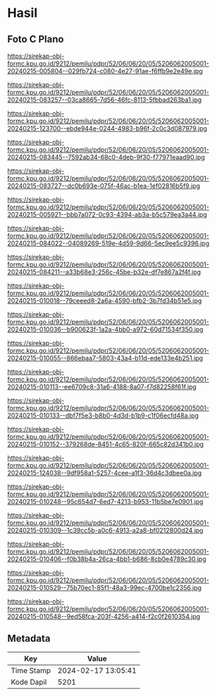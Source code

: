 # Hasil

## Foto C Plano

https://sirekap-obj-formc.kpu.go.id/9212/pemilu/pdpr/52/06/06/20/05/5206062005001-20240215-005804--029fb724-c080-4e27-91ae-f6ffb9e2e49e.jpg

https://sirekap-obj-formc.kpu.go.id/9212/pemilu/pdpr/52/06/06/20/05/5206062005001-20240215-083257--03ca8665-7d56-46fc-8113-5fbbad263ba1.jpg

https://sirekap-obj-formc.kpu.go.id/9212/pemilu/pdpr/52/06/06/20/05/5206062005001-20240215-123700--ebde944e-0244-4983-b96f-2c0c3d087979.jpg

https://sirekap-obj-formc.kpu.go.id/9212/pemilu/pdpr/52/06/06/20/05/5206062005001-20240215-083445--7592ab34-68c0-4deb-9f30-f77971eaad90.jpg

https://sirekap-obj-formc.kpu.go.id/9212/pemilu/pdpr/52/06/06/20/05/5206062005001-20240215-083727--dc0b693e-075f-46ac-b1ea-1ef02816b5f9.jpg

https://sirekap-obj-formc.kpu.go.id/9212/pemilu/pdpr/52/06/06/20/05/5206062005001-20240215-005921--bbb7a072-0c93-4394-ab3a-b5c579ea3a44.jpg

https://sirekap-obj-formc.kpu.go.id/9212/pemilu/pdpr/52/06/06/20/05/5206062005001-20240215-084022--04089269-519e-4d59-9d66-5ec9ee5c9396.jpg

https://sirekap-obj-formc.kpu.go.id/9212/pemilu/pdpr/52/06/06/20/05/5206062005001-20240215-084211--a33b68e3-256c-45be-b32e-df7e867a2f4f.jpg

https://sirekap-obj-formc.kpu.go.id/9212/pemilu/pdpr/52/06/06/20/05/5206062005001-20240215-010018--79ceeed8-2a6a-4590-bfb2-3b7fd34b51e5.jpg

https://sirekap-obj-formc.kpu.go.id/9212/pemilu/pdpr/52/06/06/20/05/5206062005001-20240215-010036--b900623f-1a2a-4bb0-a972-60d71534f350.jpg

https://sirekap-obj-formc.kpu.go.id/9212/pemilu/pdpr/52/06/06/20/05/5206062005001-20240215-010055--866ebaa7-5803-43a4-b11d-ede133e4b251.jpg

https://sirekap-obj-formc.kpu.go.id/9212/pemilu/pdpr/52/06/06/20/05/5206062005001-20240215-010113--ee6709c8-31a6-4188-8a07-f7d82258f61f.jpg

https://sirekap-obj-formc.kpu.go.id/9212/pemilu/pdpr/52/06/06/20/05/5206062005001-20240215-010133--dbf7f5e3-b8b0-4d3d-b1b9-c1f06ecfd48a.jpg

https://sirekap-obj-formc.kpu.go.id/9212/pemilu/pdpr/52/06/06/20/05/5206062005001-20240215-010152--379268de-8451-4c65-820f-665c82d341b0.jpg

https://sirekap-obj-formc.kpu.go.id/9212/pemilu/pdpr/52/06/06/20/05/5206062005001-20240215-124038--9df958a1-5257-4cee-a1f3-36d4c3dbee0a.jpg

https://sirekap-obj-formc.kpu.go.id/9212/pemilu/pdpr/52/06/06/20/05/5206062005001-20240215-010248--95c654d7-6ed7-4213-b953-11b5be7e0901.jpg

https://sirekap-obj-formc.kpu.go.id/9212/pemilu/pdpr/52/06/06/20/05/5206062005001-20240215-010309--1c39cc5b-a0c6-4913-a2a8-bf0212800d24.jpg

https://sirekap-obj-formc.kpu.go.id/9212/pemilu/pdpr/52/06/06/20/05/5206062005001-20240215-010406--f0b38b4a-26ca-4bb1-b686-8cb0e4789c30.jpg

https://sirekap-obj-formc.kpu.go.id/9212/pemilu/pdpr/52/06/06/20/05/5206062005001-20240215-010529--75b70ec1-85f1-48a3-99ec-4700be1c2356.jpg

https://sirekap-obj-formc.kpu.go.id/9212/pemilu/pdpr/52/06/06/20/05/5206062005001-20240215-010548--9ed58fca-203f-4256-a414-f2c0f2610354.jpg


## Metadata

| Key        | Value               |
| ---------- | ------------------- |
| Time Stamp | 2024-02-17 13:05:41 |
| Kode Dapil | 5201                |



